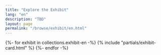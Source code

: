 ```yaml
---
title: "Explore the Exhibit"
lang: "en"
description: "TBD"
layout: page
permalink: "/browse/exhibit/en.html"
---
```


<div class="grid xl:grid-cols-4 lg:grid-cols-3 sm:grid-cols-2 grid-cols-1 sm:gap-8 gap-4 not-prose">
  {%- for exhibit in collections.exhibit-en -%}
    {% include "partials/exhibit-card.html" %}
  {%- endfor -%}
</div>
